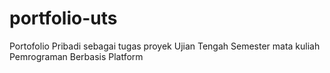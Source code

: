 # portfolio-uts
Portofolio Pribadi sebagai tugas proyek Ujian Tengah Semester mata kuliah Pemrograman Berbasis Platform
